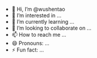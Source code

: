 - 👋 Hi, I’m @wushentao
- 👀 I’m interested in ...
- 🌱 I’m currently learning ...
- 💞️ I’m looking to collaborate on ...
- 📫 How to reach me ...
- 😄 Pronouns: ...
- ⚡ Fun fact: ...

<!---
wushentao/wushentao is a ✨ special ✨ repository because its `README.md` (this file) appears on your GitHub profile.
You can click the Preview link to take a look at your changes.
--->
